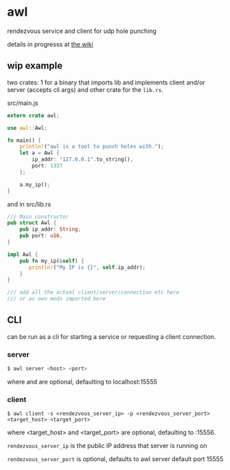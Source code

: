 # awl
rendezvous service and client for udp hole punching

details in progresss at [the wiki](https://github.com/jafow/awl/wiki/overview)

## wip example
two crates: 1 for a binary that imports lib and implements client and/or server
(accepts cli args)
and other crate for the `lib.rs`.

src/main.js

```rust
extern crate awl;

use awl::Awl;

fn main() {
    println!("awl is a tool to punch holes with.");
    let a = Awl {
        ip_addr: "127.0.0.1".to_string(),
        port: 1337
    };

    a.my_ip();
}
```

and in src/lib.rs
```rust
/// Main constructor
pub struct Awl {
    pub ip_addr: String,
    pub port: u16,
}

impl Awl {
    pub fn my_ip(&self) {
       println!("My IP is {}", self.ip_addr);
    }
}

/// add all the actual client/server/connection etc here
/// or as own mods imported here
```

## CLI
can be run as a cli for starting a service or requesting a client connection.

### server
```bash
$ awl server <host> <port>
```
where <host> and <port> are optional, defaulting to localhost:15555

### client
```
$ awl client -s <rendezvous_server_ip> -p <rendezvous_server_port> <target_host> <target_port>
```
where <target_host> and <target_port> are optional, defaulting to :15556.

`rendezvous_server_ip` is the public IP address that server is running on

`rendezvous_server_port` is optional, defaults to awl server default port 15555
